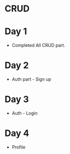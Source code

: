 # CRUD

# Day 1
* Completed All CRUD part.

# Day 2
* Auth part - Sign up

# Day 3
 * Auth - Login
 
# Day 4
 * Profile 
